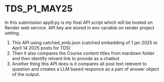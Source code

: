 # TDS_P1_MAY25

In this submission app9.py is my final API script which will be hosted on Render web service.
API key are stored in env variable on render project setting.

1. This API using catched_emb.json (catched embedding of 1 jan 2025 to April 14 2025 posts for TDS)
2. Then it also compares the Course content titles from mardown folder and then identify relvent link to provide as a chatbot
3. Another thing this API does is it compares all post text relevent to question and creates a LLM based responce as a part of answer object of the output.
